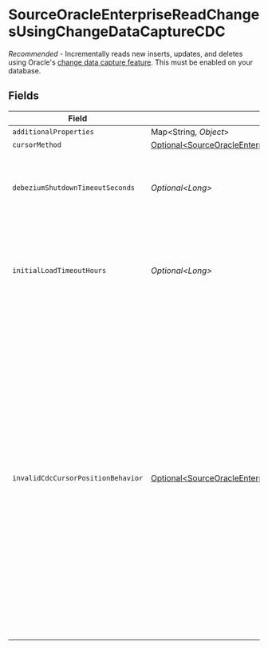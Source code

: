 # SourceOracleEnterpriseReadChangesUsingChangeDataCaptureCDC

<i>Recommended</i> - Incrementally reads new inserts, updates, and deletes using Oracle's <a href="https://docs.airbyte.com/integrations/enterprise-connectors/source-oracle#getting-started"> change data capture feature</a>. This must be enabled on your database.


## Fields

| Field                                                                                                                                                                                                                                                                                                                                                                    | Type                                                                                                                                                                                                                                                                                                                                                                     | Required                                                                                                                                                                                                                                                                                                                                                                 | Description                                                                                                                                                                                                                                                                                                                                                              |
| ------------------------------------------------------------------------------------------------------------------------------------------------------------------------------------------------------------------------------------------------------------------------------------------------------------------------------------------------------------------------ | ------------------------------------------------------------------------------------------------------------------------------------------------------------------------------------------------------------------------------------------------------------------------------------------------------------------------------------------------------------------------ | ------------------------------------------------------------------------------------------------------------------------------------------------------------------------------------------------------------------------------------------------------------------------------------------------------------------------------------------------------------------------ | ------------------------------------------------------------------------------------------------------------------------------------------------------------------------------------------------------------------------------------------------------------------------------------------------------------------------------------------------------------------------ |
| `additionalProperties`                                                                                                                                                                                                                                                                                                                                                   | Map\<String, *Object*>                                                                                                                                                                                                                                                                                                                                                   | :heavy_minus_sign:                                                                                                                                                                                                                                                                                                                                                       | N/A                                                                                                                                                                                                                                                                                                                                                                      |
| `cursorMethod`                                                                                                                                                                                                                                                                                                                                                           | [Optional\<SourceOracleEnterpriseSchemasCursorMethod>](../../models/shared/SourceOracleEnterpriseSchemasCursorMethod.md)                                                                                                                                                                                                                                                 | :heavy_minus_sign:                                                                                                                                                                                                                                                                                                                                                       | N/A                                                                                                                                                                                                                                                                                                                                                                      |
| `debeziumShutdownTimeoutSeconds`                                                                                                                                                                                                                                                                                                                                         | *Optional\<Long>*                                                                                                                                                                                                                                                                                                                                                        | :heavy_minus_sign:                                                                                                                                                                                                                                                                                                                                                       | The amount of time to allow the Debezium Engine to shut down, in seconds.                                                                                                                                                                                                                                                                                                |
| `initialLoadTimeoutHours`                                                                                                                                                                                                                                                                                                                                                | *Optional\<Long>*                                                                                                                                                                                                                                                                                                                                                        | :heavy_minus_sign:                                                                                                                                                                                                                                                                                                                                                       | The amount of time an initial load is allowed to continue for before catching up on CDC events.                                                                                                                                                                                                                                                                          |
| `invalidCdcCursorPositionBehavior`                                                                                                                                                                                                                                                                                                                                       | [Optional\<SourceOracleEnterpriseInvalidCDCPositionBehaviorAdvanced>](../../models/shared/SourceOracleEnterpriseInvalidCDCPositionBehaviorAdvanced.md)                                                                                                                                                                                                                   | :heavy_minus_sign:                                                                                                                                                                                                                                                                                                                                                       | Determines whether Airbyte should fail or re-sync data in case of an stale/invalid cursor value in the mined logs. If 'Fail sync' is chosen, a user will have to manually reset the connection before being able to continue syncing data. If 'Re-sync data' is chosen, Airbyte will automatically trigger a refresh but could lead to higher cloud costs and data loss. |